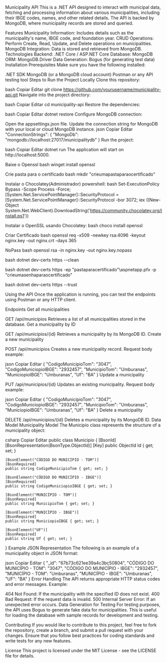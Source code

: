 Municipality API
This is a .NET API designed to interact with municipal data, fetching and processing information about various municipalities, including their IBGE codes, names, and other related details. The API is backed by MongoDB, where municipality records are stored and queried.

Features
Municipality Information: Includes details such as the municipality's name, IBGE code, and foundation year.
CRUD Operations: Perform Create, Read, Update, and Delete operations on municipalities.
MongoDB Integration: Data is stored and retrieved from MongoDB.
Technologies
Backend: .NET Core / ASP.NET Core
Database: MongoDB
ORM: MongoDB.Driver
Data Generation: Bogus (for generating test data)
Installation
Prerequisites
Make sure you have the following installed:

.NET SDK
MongoDB (or a MongoDB cloud account)
Postman or any API testing tool
Steps to Run the Project Locally
Clone this repository:

bash
Copiar
Editar
git clone https://github.com/yourusername/municipality-api.git
Navigate into the project directory:

bash
Copiar
Editar
cd municipality-api
Restore the dependencies:

bash
Copiar
Editar
dotnet restore
Configure MongoDB connection:

Open the appsettings.json file.
Update the connection string for MongoDB with your local or cloud MongoDB instance.
json
Copiar
Editar
"ConnectionStrings": {
  "MongoDb": "mongodb://localhost:27017/municipalitydb"
}
Run the project:

bash
Copiar
Editar
dotnet run
The application will start on http://localhost:5000.

Baixe o Openssl
bash
winget install openssl

Crie pasta para o certificado
bash
mkdir "crieumapastaparaocertificado"

Instalar o Chocolatey(Administrador) powershell:
bash
Set-ExecutionPolicy Bypass -Scope Process -Force; [System.Net.ServicePointManager]::SecurityProtocol = [System.Net.ServicePointManager]::SecurityProtocol -bor 3072; iex ((New-Object System.Net.WebClient).DownloadString('https://community.chocolatey.org/install.ps1'))

Instalar o OpenSSL usando Chocolatey:
bash
choco install openssl

Criar Certificado
bash
openssl req -x509 -newkey rsa:4096 -keyout nginx.key -out nginx.crt -days 365

NoPass
bash
openssl rsa -in nginx.key -out nginx.key.nopass

bash
dotnet dev-certs https --clean

bash 
dotnet dev-certs https -ep "pastaparacertificado"\aspnetapp.pfx -p "crieumasenhaparaocertificado"

bash
dotnet dev-certs https --trust

Using the API
Once the application is running, you can test the endpoints using Postman or any HTTP client.

Endpoints
Get all municipalities

GET /api/municipios
Retrieves a list of all municipalities stored in the database.
Get a municipality by ID

GET /api/municipios/{id}
Retrieves a municipality by its MongoDB ID.
Create a new municipality

POST /api/municipios
Creates a new municipality record.
Request body example:

json
Copiar
Editar
{
  "CodigoMunicipioTom": "3047",
  "CodigoMuniciopioIBGE": "2932457",
  "MunicipioTom": "Umburanas",
  "MuniciopioIBGE": "Umburanas",
  "Uf": "BA"
}
Update a municipality

PUT /api/municipios/{id}
Updates an existing municipality.
Request body example:

json
Copiar
Editar
{
  "CodigoMunicipioTom": "3047",
  "CodigoMuniciopioIBGE": "2932457",
  "MunicipioTom": "Umburanas",
  "MuniciopioIBGE": "Umburanas",
  "Uf": "BA"
}
Delete a municipality

DELETE /api/municipios/{id}
Deletes a municipality by its MongoDB ID.
Data Model
Municipality Model
The Municipio class represents the structure of a municipality object:

csharp
Copiar
Editar
public class Municipio
{
    [BsonId]
    [BsonRepresentation(BsonType.ObjectId)]
    [Key]
    public ObjectId Id { get; set; }

    [BsonElement("CÓDIGO DO MUNICÍPIO - TOM")]
    [BsonRequired]
    public string CodigoMunicipioTom { get; set; }

    [BsonElement("CÓDIGO DO MUNICÍPIO - IBGE")]
    [BsonRequired]
    public string CodigoMuniciopioIBGE { get; set; }

    [BsonElement("MUNICÍPIO - TOM")]
    [BsonRequired]
    public string MunicipioTom { get; set; }

    [BsonElement("MUNICÍPIO - IBGE")]
    [BsonRequired]
    public string MuniciopioIBGE { get; set; }

    [BsonElement("UF")]
    [BsonRequired]
    public string Uf { get; set; }
}
Example JSON Representation
The following is an example of a municipality object in JSON format:

json
Copiar
Editar
{
  "_id": "67b73c621ee39a4c3bc50804",
  "CÓDIGO DO MUNICÍPIO - TOM": "3047",
  "CÓDIGO DO MUNICÍPIO - IBGE": "2932457",
  "MUNICÍPIO - TOM": "Umburanas",
  "MUNICÍPIO - IBGE": "Umburanas",
  "UF": "BA"
}
Error Handling
The API returns appropriate HTTP status codes and error messages. Example:

404 Not Found: If the municipality with the specified ID does not exist.
400 Bad Request: If the request data is invalid.
500 Internal Server Error: If an unexpected error occurs.
Data Generation for Testing
For testing purposes, the API uses Bogus to generate fake data for municipalities. This is useful for loading the database with sample records for development and testing.

Contributing
If you would like to contribute to this project, feel free to fork the repository, create a branch, and submit a pull request with your changes. Ensure that you follow best practices for coding standards and write tests for any new features.

License
This project is licensed under the MIT License - see the LICENSE file for details.